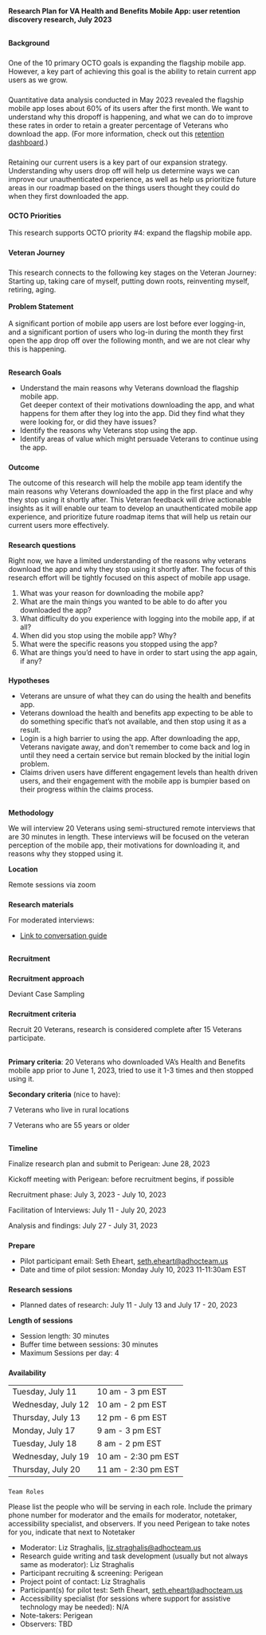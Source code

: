 ## 
**Research Plan for VA Health and Benefits Mobile App: user retention discovery research, July 2023**


## 
**Background**


### 
One of the 10 primary OCTO goals is expanding the flagship mobile app. However, a key part of achieving this goal is the ability to retain current app users as we grow. 


### 
Quantitative data analysis conducted in May 2023 revealed the flagship mobile app loses about 60% of its users after the first month. We want to understand why this dropoff is happening, and what we can do to improve these rates in order to retain a greater percentage of Veterans who download the app. (For more information, check out this [retention dashboard](https://docs.google.com/spreadsheets/d/16kMmtDDMDMw63UDvBavnmIRzlgooFP4WKhXV03bnbWY/edit#gid=394478712).)


### 
Retaining our current users is a key part of our expansion strategy. Understanding why users drop off will help us determine ways we can improve our unauthenticated experience, as well as help us prioritize future areas in our roadmap based on the things users thought they could do when they first downloaded the app.


### 
**OCTO Priorities** \
 \
This research supports OCTO priority #4: expand the flagship mobile app.


### 
**Veteran Journey**


### 
This research connects to the following key stages on the Veteran Journey: Starting up, taking care of myself, putting down roots, reinventing myself, retiring, aging. \
 \
**Problem Statement** \
 \
A significant portion of mobile app users are lost before ever logging-in, and a significant portion of users who log-in during the month they first open the app drop off over the following month, and we are not clear why this is happening.


## 
**Research Goals**



* Understand the main reasons why Veterans download the flagship mobile app. \
Get deeper context of their motivations downloading the app, and what happens for them after they log into the app. Did they find what they were looking for, or did they have issues?
* Identify the reasons why Veterans stop using the app.
* Identify areas of value which might persuade Veterans to continue using the app.

### 
**Outcome**


The outcome of this research will help the mobile app team identify the main reasons why Veterans downloaded the app in the first place and why they stop using it shortly after. This Veteran feedback will drive actionable insights as it will enable our team to develop an unauthenticated mobile app experience, and prioritize future roadmap items that will help us retain our current users more effectively.


### 
**Research questions**

Right now, we have a limited understanding of the reasons why veterans download the app and why they stop using it shortly after. The focus of this research effort will be tightly focused on this aspect of mobile app usage.



1. What was your reason for downloading the mobile app? 
2. What are the main things you wanted to be able to do after you downloaded the app?
3. What difficulty do you experience with logging into the mobile app, if at all?
4. When did you stop using the mobile app? Why?
5. What were the specific reasons you stopped using the app?
6. What are things you’d need to have in order to start using the app again, if any?

### 
**Hypotheses**

* Veterans are unsure of what they can do using the health and benefits app.
* Veterans download the health and benefits app expecting to be able to do something specific that’s not available, and then stop using it as a result.
* Login is a high barrier to using the app. After downloading the app, Veterans navigate away, and don't remember to come back and log in until they need a certain service but remain blocked by the initial login problem.
* Claims driven users have different engagement levels than health driven users, and their engagement with the mobile app is bumpier based on their progress within the claims process. 

## 
**Methodology**


We will interview 20 Veterans using semi-structured remote interviews that are 30 minutes in length. These interviews will be focused on the veteran perception of the mobile app, their motivations for downloading it, and reasons why they stopped using it. 

**Location**

Remote sessions via zoom


### 
**Research materials**

For moderated interviews:



* [Link to conversation guide](https://github.com/department-of-veterans-affairs/va.gov-team/blob/master/products/va-mobile-app/ux-research/post-launch-discovery/July%202023/Mobile%20App%20Retention/Conversation%20Guide.md)

## 
**Recruitment**


### 
**Recruitment approach**


Deviant Case Sampling


### 
**Recruitment criteria**

Recruit 20 Veterans, research is considered complete after 15 Veterans participate.

 \
**Primary criteria**: 20 Veterans who downloaded VA’s Health and Benefits mobile app prior to June 1, 2023, tried to use it 1-3 times and then stopped using it.

**Secondary criteria** (nice to have): 
 
7 Veterans who live in rural locations

7 Veterans who are 55 years or older


## 
**Timeline**

Finalize research plan and submit to Perigean:  June 28, 2023

Kickoff meeting with Perigean: before recruitment begins, if possible

Recruitment phase:  July 3, 2023 - July 10, 2023

Facilitation of Interviews: July 11 - July 20, 2023 
 
Analysis and findings: July 27 - July 31, 2023


### 
**Prepare**



* Pilot participant email: Seth Eheart, seth.eheart@adhocteam.us
* Date and time of pilot session: Monday July 10, 2023 11-11:30am EST

### 
**Research sessions**

* Planned dates of research: July 11 - July 13 and July 17 - 20, 2023 

**Length of sessions**

* Session length: 30 minutes
* Buffer time between sessions: 30 minutes
* Maximum Sessions per day: 4

### 
**Availability**


<table>
  <tr>
   <td>
Tuesday, July 11
   </td>
   <td>10 am - 3 pm EST
   </td>
  </tr>
  <tr>
   <td>Wednesday, July 12
   </td>
   <td>10 am - 2 pm EST
   </td>
  </tr>
  <tr>
   <td>Thursday, July 13
   </td>
   <td>12 pm - 6 pm EST
   </td>
  </tr>
  <tr>
   <td>Monday, July 17
   </td>
   <td>9 am - 3 pm EST
   </td>
  </tr>
  <tr>
   <td>Tuesday, July 18
   </td>
   <td>8 am - 2 pm EST
   </td>
  </tr>
  <tr>
   <td>Wednesday, July 19
   </td>
   <td>10 am - 2:30 pm EST
   </td>
  </tr>
  <tr>
   <td>Thursday, July 20
   </td>
   <td>11 am - 2:30 pm EST
   </td>
  </tr>
</table>



### 
  
	Team Roles

Please list the people who will be serving in each role. Include the primary phone number for moderator and the emails for moderator, notetaker, accessibility specialist, and observers. If you need Perigean to take notes for you, indicate that next to Notetaker



* Moderator: Liz Straghalis, liz.straghalis@adhocteam.us
* Research guide writing and task development (usually but not always same as moderator): Liz Straghalis
* Participant recruiting & screening: Perigean
* Project point of contact: Liz Straghalis
* Participant(s) for pilot test: Seth Eheart, seth.eheart@adhocteam.us
* Accessibility specialist (for sessions where support for assistive technology may be needed): N/A
* Note-takers: Perigean
* Observers: TBD
